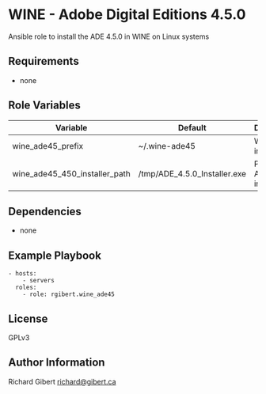 # WINE - Adobe Digital Editions 4.5.0

Ansible role to install the ADE 4.5.0 in WINE on Linux systems

## Requirements

- none

## Role Variables

| Variable | Default | Description |
|----------|---------|-------------|
| wine_ade45_prefix | ~/.wine-ade45 | Where to install ADE |
| wine_ade45_450_installer_path | /tmp/ADE_4.5.0_Installer.exe | Path to the ADE 4.5.0 installer |

## Dependencies

- none

## Example Playbook

```
- hosts:
    - servers
  roles:
    - role: rgibert.wine_ade45
```

## License

GPLv3

## Author Information

Richard Gibert <richard@gibert.ca>
